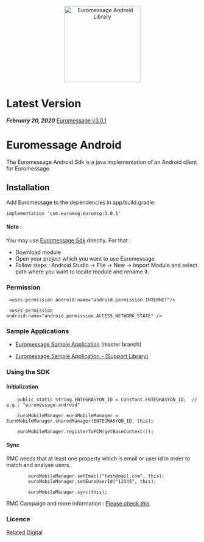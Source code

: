 
<p align="center">
  <a target="_blank" rel="noopener noreferrer" href="https://github.com/relateddigital/euromessage-android"><img src="https://github.com/relateddigital/euromessage-android/blob/heads/feature/carousel_implementation/app/euromessage.png" alt="Euromessage Android Library" width="200" style="max-width:100%;"></a>
</p>


# Latest Version 

***February 20, 2020***  [Euromessage v3.0.1](https://github.com/relateddigital/euromessage-android/releases/tag/3.0.1) 


# Euromessage Android

The Euromessage Android Sdk is a java implementation of an Android client for Euromessage.

## Installation

Add Euromessage to the dependencies in app/build.gradle.

```implementation 'com.euromsg:euromsg:3.0.1'```
 
#### Note : 

You may use [Euromessage Sdk](https://github.com/relateddigital/euromessage-android/tree/master/euromsg) directly.
 For that :
- Download module
- Open your project which you want to use Euromessage
- Follow steps : Android Studio -> File -> New -> Import Module and select path where you want to locate module and rename it.


### Permission

     <uses-permission android:name="android.permission.INTERNET"/>

     <uses-permission android:name="android.permission.ACCESS_NETWORK_STATE" /> 
     
    
### Sample Applications 

- [Euromessage Sample Application](https://github.com/relateddigital/euromessage-android/releases/tag/3.0.1) 
 (master branch)

- [Euromessage Sample Application - (Support Library) ](https://github.com/relateddigital/euromessage-android/tree/euromessage-support)

### Using the SDK
 
 #### Initialization

        public static String ENTEGRASYON_ID = Constant.ENTEGRASYON_ID;  // e.g.: "euromessage-android"

        EuroMobileManager euroMobileManager = EuroMobileManager.sharedManager(ENTEGRASYON_ID, this);

        euroMobileManager.registerToFCM(getBaseContext());
  
 #### Sync
 
 RMC needs that at least one property which is email or user id in order to match and analyse users.

 
            euroMobileManager.setEmail("test@mail.com", this);
            euroMobileManager.setEuroUserId("12345", this);

            euroMobileManager.sync(this);


        
RMC Campaign and more information :  [Please check this](https://docs.relateddigital.com/display/KB/Android+SDK). 

### Licence


 [Related Digital ](https://www.relateddigital.com/)

